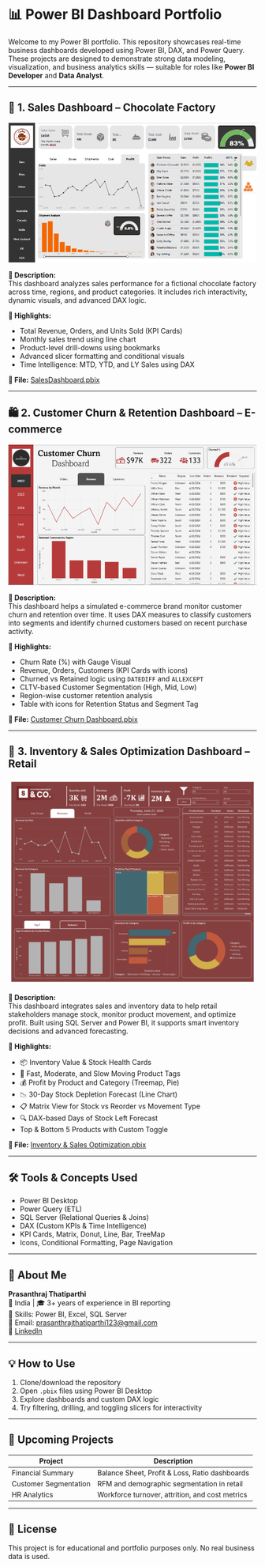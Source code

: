 # 📊 Power BI Dashboard Portfolio

Welcome to my Power BI portfolio. This repository showcases real-time business dashboards developed using Power BI, DAX, and Power Query. These projects are designed to demonstrate strong data modeling, visualization, and business analytics skills — suitable for roles like **Power BI Developer** and **Data Analyst**.

---

## 🧁 1. Sales Dashboard – Chocolate Factory
![Sales DashBoard](https://github.com/PrasanthrajT/Power-BI/blob/3b265aaf031111a71c72fd4302eabeca3ac625ad/Sales%20Dashboard.png)

**📝 Description:**  
This dashboard analyzes sales performance for a fictional chocolate factory across time, regions, and product categories. It includes rich interactivity, dynamic visuals, and advanced DAX logic.

**📌 Highlights:**
- Total Revenue, Orders, and Units Sold (KPI Cards)
- Monthly sales trend using line chart
- Product-level drill-downs using bookmarks
- Advanced slicer formatting and conditional visuals
- Time Intelligence: MTD, YTD, and LY Sales using DAX

**📁 File:** [SalesDashboard.pbix](https://github.com/PrasanthrajT/Power-BI/blob/08a8ed88a80ac90805279e5e4b9788653a053012/Sales%20Dashboard.pbix)

---

## 🛍️ 2. Customer Churn & Retention Dashboard – E-commerce

![Churn Dashboard](https://github.com/PrasanthrajT/Power-BI/blob/0e71e9f8ad1f5df903f87ffcc8f65f0e5d599e05/Customer%20Churn%20Dashboard.png)

**📝 Description:**  
This dashboard helps a simulated e-commerce brand monitor customer churn and retention over time. It uses DAX measures to classify customers into segments and identify churned customers based on recent purchase activity.

**📌 Highlights:**
- Churn Rate (%) with Gauge Visual
- Revenue, Orders, Customers (KPI Cards with icons)
- Churned vs Retained logic using `DATEDIFF` and `ALLEXCEPT`
- CLTV-based Customer Segmentation (High, Mid, Low)
- Region-wise customer retention analysis
- Table with icons for Retention Status and Segment Tag

**📁 File:** [Customer Churn Dashboard.pbix](Customer%20Churn%20Dashboard/ChurnDashboard.pbix)

---

## 🏪 3. Inventory & Sales Optimization Dashboard – Retail

![Inventory & Sales Dashboard](https://github.com/PrasanthrajT/Power-BI/blob/739988ed2117e68c7de8c9d06c479dbf4e852864/Inventory%20%26%20Sales%20Optimization%20project/Inventory%20and%20Sales%20Optimization%20Dashboard_page-0001.jpg)

**📝 Description:**  
This dashboard integrates sales and inventory data to help retail stakeholders manage stock, monitor product movement, and optimize profit. Built using SQL Server and Power BI, it supports smart inventory decisions and advanced forecasting.

**📌 Highlights:**
- 📦 Inventory Value & Stock Health Cards
- 🛒 Fast, Moderate, and Slow Moving Product Tags
- 💰 Profit by Product and Category (Treemap, Pie)
- 📉 30-Day Stock Depletion Forecast (Line Chart)
- 📋 Matrix View for Stock vs Reorder vs Movement Type
- 🔍 DAX-based Days of Stock Left Forecast
- Top & Bottom 5 Products with Custom Toggle

**📁 File:** [Inventory & Sales Optimization.pbix](https://github.com/PrasanthrajT/Power-BI/blob/96a1727bc2f23ea80bb1200191bbcacd56c97bc0/Inventory%20%26%20Sales%20Optimization%20project/Inventory%20and%20Sales%20Optimization%20Dashboard.pbix)

---

## 🛠️ Tools & Concepts Used

- Power BI Desktop
- Power Query (ETL)
- SQL Server (Relational Queries & Joins)
- DAX (Custom KPIs & Time Intelligence)
- KPI Cards, Matrix, Donut, Line, Bar, TreeMap
- Icons, Conditional Formatting, Page Navigation

---

## 👤 About Me

**Prasanthraj Thatiparthi**  
📍 India | 🎓 3+ years of experience in BI reporting  
🔧 Skills: Power BI, Excel, SQL Server  
📧 Email: prasanthrajthatiparthi123@gmail.com  
🔗 [LinkedIn](https://www.linkedin.com/in/prasanthraj-thatiparthi-22b65b260)

---

## 💡 How to Use

1. Clone/download the repository  
2. Open `.pbix` files using Power BI Desktop  
3. Explore dashboards and custom DAX logic  
4. Try filtering, drilling, and toggling slicers for interactivity  

---

## 🚀 Upcoming Projects

| Project               | Description                                      |
|------------------------|--------------------------------------------------|
| Financial Summary      | Balance Sheet, Profit & Loss, Ratio dashboards  |
| Customer Segmentation  | RFM and demographic segmentation in retail      |
| HR Analytics           | Workforce turnover, attrition, and cost metrics |

---

## 📌 License

This project is for educational and portfolio purposes only. No real business data is used.

